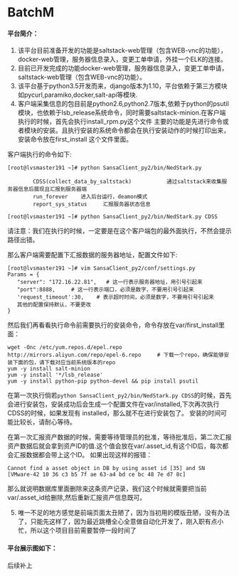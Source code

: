 # BatchM
#### 平台简介：
1. 该平台目前准备开发的功能是saltstack-web管理（包含WEB-vnc的功能），docker-web管理，服务器信息录入，变更工单申请，外挂一个ELK的连接。
2. 目前已开发完成的功能docker-web管理，服务器信息录入，变更工单申请，saltstack-web管理（包含WEB-vnc的功能）。
3. 该平台基于python3.5开发而来，django版本为1.10，平台依赖于第三方模块如pycurl,paramiko,docker,salt-api等模块.
4. 客户端采集信息的包目前是python2.6,python2.7版本,依赖于python的psutil模块，也依赖于lsb_release系统命令，同时需要saltstack-minion.在客户端执行的时候，首先会执行install_rpm.py这个文件
主要的功能是先进行命令或者模块的安装。且执行安装的系统命令都会在执行安装动作的时候打印出来，安装命令放在first_install 这个文件里面。

客户端执行的命令如下:  
```
[root@lvsmaster191 ~]# python SansaClient_py2/bin/NedStark.py

        CDSS(collect_data_by_saltstack)           通过saltstack来收集服务器信息后展现且汇报到服务器端
        run_forever    进入后台运行，deamon模式
        report_sys_status     汇报服务器状态信息

[root@lvsmaster191 ~]# python SansaClient_py2/bin/NedStark.py CDSS
```
 请注意：我们在执行的时候，一定要是在这个客户端包的最外面执行，不然会提示路径出错。

 那么客户端需要配置下汇报数据的服务器地址，配置文件如下:  
 ```
 [root@lvsmaster191 ~]# vim SansaClient_py2/conf/settings.py
 Params = {
    "server": "172.16.22.81",   # 这一行表示服务器地址，用引号引起来
    "port":8888,     # 这一行表示端口，必须是数字，不要用引号引起来
    'request_timeout':30,    # 表示超时时间，必须是数字，不要用引号引起来
    其他的配置保持默认，不要更改
}
```
然后我们再看看执行命令前需要执行的安装命令，命令存放在var/first_install里面：
```
wget -Onc /etc/yum.repos.d/epel.repo http://mirrors.aliyun.com/repo/epel-6.repo     # 下载一个repo，确保能够安装下面的包，请下载对应当前系统版本的repo
yum -y install salt-minion
yum -y install '*/lsb_release'
yum -y install python-pip python-devel && pip install psutil
```
在第一次执行倘若```python SansaClient_py2/bin/NedStark.py CDSS```的时候，首先会进行安装包，安装成功后会生成一个配置文件在var/installed,下次再次执行CDSS的时候，如果发现有 installed，那么就不在进行安装包了。
安装的时间可能比较长，请耐心等待。


在第一次汇报资产数据的时候，需要等待管理员的批准，等待批准后，第二次汇报资产数据后就会拿到资产ID的值.这个值会放在var/.asset_id,有这个ID后，每次都会汇报数据都会带上这个ID。
如果出现这样的报错：
```
Cannot find a asset object in DB by using asset id [35] and SN [VMware-42 10 36 c3 b5 7f ae 63-a4 bd ce bc 48 7e d7 8c]
```
那么就说明数据库里面删除来这条资产记录，我们这个时候就需要把当前var/.asset_id给删除,然后重新汇报资产信息既可。

5. 唯一不足的地方感觉是前端页面太丑陋了，因为当初用的模版丑陋，没有办法了，只能先这样了，因为最近跳槽全心全意做自动化开发了，刚入职有点小忙，所以这个项目目前需要暂停一段时间了

#### 平台展示图如下：  
后续补上
